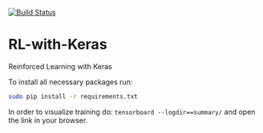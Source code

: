 [![Build Status](https://travis-ci.org/pfackeldey/RL-with-Keras.svg?branch=master)](https://travis-ci.org/pfackeldey/RL-with-Keras)

# RL-with-Keras

Reinforced Learning with Keras

To install all necessary packages run:

```sh
sudo pip install -r requirements.txt
```

In order to visualize training do: `tensorboard --logdir==summary/` and open the link in your browser.
